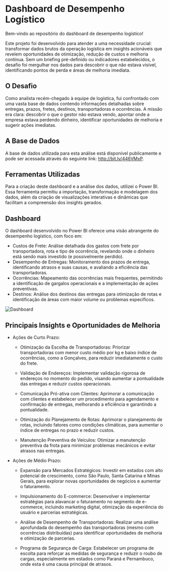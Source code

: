 # Dashboard de Desempenho Logístico
Bem-vindo ao repositório do dashboard de desempenho logístico!

Este projeto foi desenvolvido para atender a uma necessidade crucial: transformar dados brutos da operação logística em insights acionáveis que revelem oportunidades de otimização, redução de custos e melhoria contínua. Sem um briefing pré-definido ou indicadores estabelecidos, o desafio foi mergulhar nos dados para descobrir o que não estava visível, identificando pontos de perda e áreas de melhoria imediata.

## O Desafio
Como analista recém-chegado à equipe de logística, fui confrontado com uma vasta base de dados contendo informações detalhadas sobre entregas, prazos, fretes, destinos, transportadoras e ocorrências. A missão era clara: descobrir o que o gestor não estava vendo, apontar onde a empresa estava perdendo dinheiro, identificar oportunidades de melhoria e sugerir ações imediatas.

## A Base de Dados
A base de dados utilizada para esta análise está disponível publicamente e pode ser acessada através do seguinte link: http://bit.ly/446VMxP.

## Ferramentas Utilizadas
Para a criação deste dashboard e a análise dos dados, utilizei o Power BI. Essa ferramenta permitiu a importação, transformação e modelagem dos dados, além da criação de visualizações interativas e dinâmicas que facilitam a compreensão dos insights gerados.

## Dashboard
O dashboard desenvolvido no Power BI oferece uma visão abrangente do desempenho logístico, com foco em:

- Custos de Frete: Análise detalhada dos gastos com frete por transportadora, rota e tipo de ocorrência, revelando onde o dinheiro está sendo mais investido (e possivelmente perdido).
- Desempenho de Entregas: Monitoramento dos prazos de entrega, identificando atrasos e suas causas, e avaliando a eficiência das transportadoras.
- Ocorrências: Mapeamento das ocorrências mais frequentes, permitindo a identificação de gargalos operacionais e a implementação de ações preventivas.
- Destinos: Análise dos destinos das entregas para otimização de rotas e identificação de áreas com maior volume ou problemas específicos.


![Dashboard](https://github.com/user-attachments/assets/2c86dfde-678f-4004-958b-57e3c7e8a266)



## Principais Insights e Oportunidades de Melhoria
- Ações de Curto Prazo:

  - Otimização da Escolha de Transportadoras: Priorizar transportadoras com menor 			custo médio por kg e baixo índice de ocorrências, como a Gonçalves, para reduzir imediatamente o custo do frete.

  - Validação de Endereços: Implementar validação rigorosa de endereços no momento do pedido, visando aumentar a pontualidade das entregas e reduzir custos operacionais.

  - Comunicação Pró-ativa com Clientes: Aprimorar a comunicação com clientes e estabelecer um procedimento para agendamento e confirmação de entregas, melhorando a eficiência e garantindo a pontualidade.

  - Otimização do Planejamento de Rotas: Aprimorar o planejamento de rotas, incluindo fatores como condições climáticas, para aumentar o índice de entregas no prazo e reduzir custos.

  - Manutenção Preventiva de Veículos: Otimizar a manutenção preventiva da frota para minimizar problemas mecânicos e evitar atrasos nas entregas.

- Ações de Médio Prazo:

  - Expansão para Mercados Estratégicos: Investir em estados com alto potencial de crescimento, como São Paulo, Santa Catarina e Minas Gerais, para explorar novas oportunidades de negócios e aumentar o faturamento.

  - Impulsionamento do E-commerce: Desenvolver e implementar estratégias para alavancar o faturamento no segmento de e-commerce, incluindo marketing digital, otimização da experiência do usuário e parcerias estratégicas.

  - Análise de Desempenho de Transportadoras: Realizar uma análise aprofundada do desempenho das transportadoras (mesmo com ocorrências distribuídas) para identificar oportunidades de melhoria e otimização de parcerias.

  - Programa de Segurança de Carga: Estabelecer um programa de escolta para reforçar as medidas de segurança e reduzir o roubo de cargas, especialmente em estados como Paraná e Pernambuco, onde esta é uma causa principal de atrasos.

